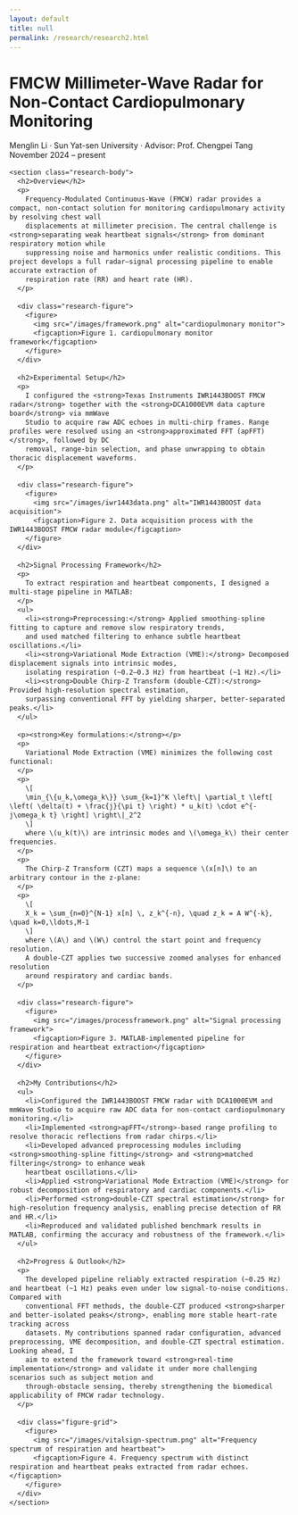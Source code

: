 ```yaml
---
layout: default
title: null
permalink: /research/research2.html
---
```


<html lang="en">
<head>
  <meta charset="UTF-8">
  <title>FMCW Millimeter-Wave Radar for Non-Contact Cardiopulmonary Monitoring</title>
  <link rel="stylesheet" href="research.css">
  <!-- MathJax -->
  <script src="https://polyfill.io/v3/polyfill.min.js?features=es6"></script>
  <script id="MathJax-script" async
    src="https://cdn.jsdelivr.net/npm/mathjax@3/es5/tex-mml-chtml.js">
  </script>
</head>
<body>
<div id="research-detail">
  <div class="content-card">
    <h1 class="page__title">
      FMCW Millimeter-Wave Radar for Non-Contact Cardiopulmonary Monitoring
    </h1>
    <p class="meta">
      Menglin Li · Sun Yat-sen University · Advisor: Prof. Chengpei Tang<br>
      November 2024 – present
    </p>

    <section class="research-body">
      <h2>Overview</h2>
      <p>
        Frequency-Modulated Continuous-Wave (FMCW) radar provides a compact, non-contact solution for monitoring cardiopulmonary activity by resolving chest wall 
        displacements at millimeter precision. The central challenge is <strong>separating weak heartbeat signals</strong> from dominant respiratory motion while 
        suppressing noise and harmonics under realistic conditions. This project develops a full radar–signal processing pipeline to enable accurate extraction of 
        respiration rate (RR) and heart rate (HR).
      </p>
      
      <div class="research-figure">
        <figure>
          <img src="/images/framework.png" alt="cardiopulmonary monitor">
          <figcaption>Figure 1. cardiopulmonary monitor framework</figcaption>
        </figure>
      </div>
      
      <h2>Experimental Setup</h2>
      <p>
        I configured the <strong>Texas Instruments IWR1443BOOST FMCW radar</strong> together with the <strong>DCA1000EVM data capture board</strong> via mmWave 
        Studio to acquire raw ADC echoes in multi-chirp frames. Range profiles were resolved using an <strong>approximated FFT (apFFT)</strong>, followed by DC 
        removal, range-bin selection, and phase unwrapping to obtain thoracic displacement waveforms.
      </p>

      <div class="research-figure">
        <figure>
          <img src="/images/iwr1443data.png" alt="IWR1443BOOST data acquisition">
          <figcaption>Figure 2. Data acquisition process with the IWR1443BOOST FMCW radar module</figcaption>
        </figure>
      </div>

      <h2>Signal Processing Framework</h2>
      <p>
        To extract respiration and heartbeat components, I designed a multi-stage pipeline in MATLAB:
      </p>
      <ul>
        <li><strong>Preprocessing:</strong> Applied smoothing-spline fitting to capture and remove slow respiratory trends, 
        and used matched filtering to enhance subtle heartbeat oscillations.</li>
        <li><strong>Variational Mode Extraction (VME):</strong> Decomposed displacement signals into intrinsic modes, 
        isolating respiration (~0.2–0.3 Hz) from heartbeat (~1 Hz).</li>
        <li><strong>Double Chirp-Z Transform (double-CZT):</strong> Provided high-resolution spectral estimation, 
        surpassing conventional FFT by yielding sharper, better-separated peaks.</li>
      </ul>

      <p><strong>Key formulations:</strong></p>
      <p>
        Variational Mode Extraction (VME) minimizes the following cost functional:
      </p>
      <p>
        \[
        \min_{\{u_k,\omega_k\}} \sum_{k=1}^K \left\| \partial_t \left[ \left( \delta(t) + \frac{j}{\pi t} \right) * u_k(t) \cdot e^{-j\omega_k t} \right] \right\|_2^2
        \]
        where \(u_k(t)\) are intrinsic modes and \(\omega_k\) their center frequencies.
      </p>
      <p>
        The Chirp-Z Transform (CZT) maps a sequence \(x[n]\) to an arbitrary contour in the z-plane:
      </p>
      <p>
        \[
        X_k = \sum_{n=0}^{N-1} x[n] \, z_k^{-n}, \quad z_k = A W^{-k}, \quad k=0,\ldots,M-1
        \]
        where \(A\) and \(W\) control the start point and frequency resolution. 
        A double-CZT applies two successive zoomed analyses for enhanced resolution 
        around respiratory and cardiac bands.
      </p>

      <div class="research-figure">
        <figure>
          <img src="/images/processframework.png" alt="Signal processing framework">
          <figcaption>Figure 3. MATLAB-implemented pipeline for respiration and heartbeat extraction</figcaption>
        </figure>
      </div>

      <h2>My Contributions</h2>
      <ul>
        <li>Configured the IWR1443BOOST FMCW radar with DCA1000EVM and mmWave Studio to acquire raw ADC data for non-contact cardiopulmonary monitoring.</li>
        <li>Implemented <strong>apFFT</strong>-based range profiling to resolve thoracic reflections from radar chirps.</li>
        <li>Developed advanced preprocessing modules including <strong>smoothing-spline fitting</strong> and <strong>matched filtering</strong> to enhance weak 
        heartbeat oscillations.</li>
        <li>Applied <strong>Variational Mode Extraction (VME)</strong> for robust decomposition of respiratory and cardiac components.</li>
        <li>Performed <strong>double-CZT spectral estimation</strong> for high-resolution frequency analysis, enabling precise detection of RR and HR.</li>
        <li>Reproduced and validated published benchmark results in MATLAB, confirming the accuracy and robustness of the framework.</li>
      </ul>

      <h2>Progress & Outlook</h2>
      <p>
        The developed pipeline reliably extracted respiration (~0.25 Hz) and heartbeat (~1 Hz) peaks even under low signal-to-noise conditions. Compared with 
        conventional FFT methods, the double-CZT produced <strong>sharper and better-isolated peaks</strong>, enabling more stable heart-rate tracking across 
        datasets. My contributions spanned radar configuration, advanced preprocessing, VME decomposition, and double-CZT spectral estimation. Looking ahead, I 
        aim to extend the framework toward <strong>real-time implementation</strong> and validate it under more challenging scenarios such as subject motion and 
        through-obstacle sensing, thereby strengthening the biomedical applicability of FMCW radar technology.
      </p>

      <div class="figure-grid">
        <figure>
          <img src="/images/vitalsign-spectrum.png" alt="Frequency spectrum of respiration and heartbeat">
          <figcaption>Figure 4. Frequency spectrum with distinct respiration and heartbeat peaks extracted from radar echoes.</figcaption>
        </figure>
      </div>
    </section>
  </div>
</div>
</body>
</html>
